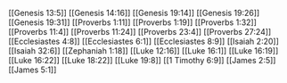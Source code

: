 [[Genesis 13:5]]
[[Genesis 14:16]]
[[Genesis 19:14]]
[[Genesis 19:26]]
[[Genesis 19:31]]
[[Proverbs 1:11]]
[[Proverbs 1:19]]
[[Proverbs 1:32]]
[[Proverbs 11:4]]
[[Proverbs 11:24]]
[[Proverbs 23:4]]
[[Proverbs 27:24]]
[[Ecclesiastes 4:8]]
[[Ecclesiastes 6:1]]
[[Ecclesiastes 8:9]]
[[Isaiah 2:20]]
[[Isaiah 32:6]]
[[Zephaniah 1:18]]
[[Luke 12:16]]
[[Luke 16:1]]
[[Luke 16:19]]
[[Luke 16:22]]
[[Luke 18:22]]
[[Luke 19:8]]
[[1 Timothy 6:9]]
[[James 2:5]]
[[James 5:1]]
